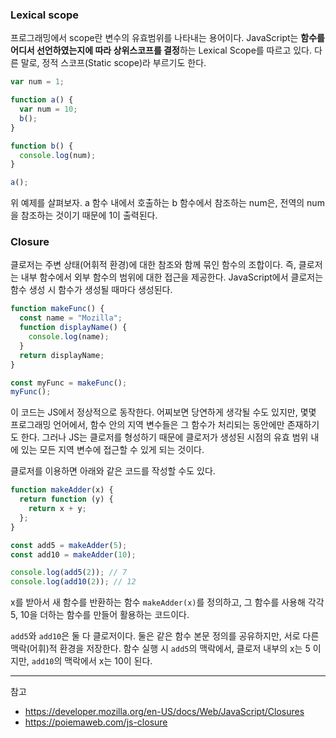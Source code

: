 
### Lexical scope

프로그래밍에서 scope란 변수의 유효범위를 나타내는 용어이다. JavaScript는 **함수를 어디서 선언하였는지에 따라 상위스코프를 결정**하는 Lexical Scope를 따르고 있다. 다른 말로, 정적 스코프(Static scope)라 부르기도 한다.

```js
var num = 1;

function a() {
  var num = 10;
  b();
}

function b() {
  console.log(num);
}

a();
```

위 예제를 살펴보자. a 함수 내에서 호출하는 b 함수에서 참조하는 num은, 전역의 num을 참조하는 것이기 때문에 1이 출력된다.

### Closure

클로저는 주변 상태(어휘적 환경)에 대한 참조와 함께 묶인 함수의 조합이다. 즉, 클로저는 내부 함수에서 외부 함수의 범위에 대한 접근을 제공한다. JavaScript에서 클로저는 함수 생성 시 함수가 생성될 때마다 생성된다.


```js
function makeFunc() {
  const name = "Mozilla";
  function displayName() {
    console.log(name);
  }
  return displayName;
}

const myFunc = makeFunc();
myFunc();
```

이 코드는 JS에서 정상적으로 동작한다. 어찌보면 당연하게 생각될 수도 있지만, 몇몇 프로그래밍 언어에서, 함수 안의 지역 변수들은 그 함수가 처리되는 동안에만 존재하기도 한다. 그러나 JS는 클로저를 형성하기 때문에 클로저가 생성된 시점의 유효 범위 내에 있는 모든 지역 변수에 접근할 수 있게 되는 것이다.

클로저를 이용하면 아래와 같은 코드를 작성할 수도 있다.

```js
function makeAdder(x) {
  return function (y) {
    return x + y;
  };
}

const add5 = makeAdder(5);
const add10 = makeAdder(10);

console.log(add5(2)); // 7
console.log(add10(2)); // 12
```

x를 받아서 새 함수를 반환하는 함수 `makeAdder(x)`를 정의하고, 그 함수를 사용해 각각 5, 10을 더하는 함수를 만들어 활용하는 코드이다.

`add5`와 `add10`은 둘 다 클로저이다. 둘은 같은 함수 본문 정의를 공유하지만, 서로 다른 맥락(어휘)적 환경을 저장한다. 함수 실행 시 `add5`의 맥락에서, 클로저 내부의 x는 5 이지만, `add10`의 맥락에서 x는 10이 된다.

---
참고
- https://developer.mozilla.org/en-US/docs/Web/JavaScript/Closures
- https://poiemaweb.com/js-closure
